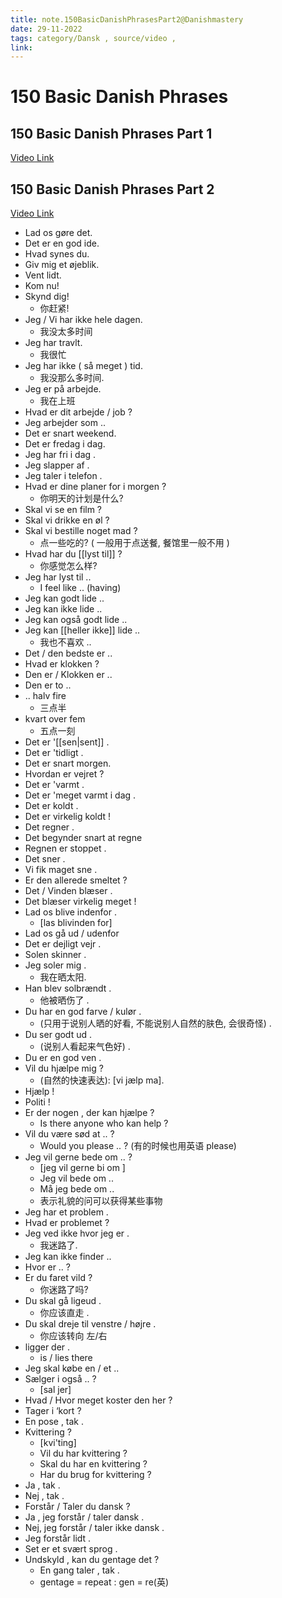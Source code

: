 ```yaml
---
title: note.150BasicDanishPhrasesPart2@Danishmastery
date: 29-11-2022
tags: category/Dansk , source/video , 
link:
---
```


# 150 Basic Danish Phrases 


## 150 Basic Danish Phrases Part 1
[Video Link](https://youtu.be/AmuWypfFWxo)


## 150 Basic Danish Phrases Part 2

[Video Link](https://youtu.be/SLl3LBjDSRk)

- Lad os gøre det.
- Det er en god ide.
- Hvad synes du. 
- Giv mig et øjeblik.  
- Vent lidt. 
- Kom nu!
- Skynd dig! 
	- 你赶紧!
- Jeg / Vi har ikke hele dagen. 
	- 我没太多时间
- Jeg har travlt. 
	- 我很忙
- Jeg har ikke ( så meget ) tid. 
	- 我没那么多时间.
- Jeg er på arbejde. 
	- 我在上班
- Hvad er dit arbejde / job ? 
- Jeg arbejder som ..
- Det er snart weekend. 
- Det er fredag i dag. 
- Jeg har fri i dag . 
- Jeg slapper af . 
- Jeg taler i telefon . 
- Hvad er dine planer for i morgen ? 
	- 你明天的计划是什么? 
- Skal vi se en film ?
- Skal vi drikke en øl ?
- Skal vi bestille noget mad ? 
	- 点一些吃的? ( 一般用于点送餐, 餐馆里一般不用 )
- Hvad har du [[lyst til]] ? 
	- 你感觉怎么样? 
- Jeg har lyst til .. 
	- I feel like .. (having)
- Jeg kan godt lide ..
- Jeg kan ikke lide ..
- Jeg kan også godt lide ..
- Jeg kan [[heller ikke]] lide ..
	- 我也不喜欢 ..
- Det / den bedste er .. 
- Hvad er klokken ? 
- Den er / Klokken er ..
- Den er to ..
- .. halv fire 
	- 三点半
- kvart over fem 
	- 五点一刻
- Det er '[[sen|sent]] . 
- Det er 'tidligt . 
- Det er snart morgen. 
- Hvordan er vejret ? 
- Det er 'varmt .
- Det er 'meget varmt i dag . 
- Det er koldt . 
- Det er virkelig koldt ! 
- Det regner . 
- Det begynder snart at regne 
- Regnen er stoppet . 
- Det sner . 
- Vi fik maget sne . 
- Er den allerede smeltet ? 
- Det / Vinden blæser . 
- Det blæser virkelig meget ! 
- Lad os blive indenfor . 
	- [las blivinden for]
- Lad os gå ud / udenfor 
- Det er dejligt vejr . 
- Solen skinner . 
- Jeg soler mig . 
	- 我在晒太阳. 
- Han blev solbrændt . 
	- 他被晒伤了 . 
- Du har en god farve / kulør . 
	- (只用于说别人晒的好看, 不能说别人自然的肤色, 会很奇怪) . 
- Du ser godt ud . 
	- (说别人看起来气色好) . 
- Du er en god ven . 
- Vil du hjælpe mig ? 
	- (自然的快速表达): [vi jælp ma].
- Hjælp ! 
- Politi ! 
- Er der nogen , der kan hjælpe ? 
	- Is there anyone who kan help ? 
- Vil du være sød at .. ? 
	- Would you please .. ? (有的时候也用英语 please)
- Jeg vil gerne bede om .. ? 
	- [jeg vil gerne bi om ]
	- Jeg vil bede om .. 
	- Må jeg bede om .. 
	- 表示礼貌的问可以获得某些事物
- Jeg har et problem . 
- Hvad er problemet ? 
- Jeg ved ikke hvor jeg er . 
	- 我迷路了. 
- Jeg kan ikke finder .. 
- Hvor er .. ? 
- Er du faret vild ? 
	- 你迷路了吗? 
- Du skal gå ligeud . 
	- 你应该直走 . 
- Du skal dreje til venstre / højre . 
	- 你应该转向 左/右
- ligger der . 
	- is / lies there 
- Jeg skal købe en / et .. 
- Sælger i også .. ? 
	- [sal jer]
- Hvad / Hvor meget koster den her ? 
- Tager i ‘kort ? 
- En pose , tak . 
- Kvittering ? 
	- [kvi'ting]
	- Vil du har kvittering ? 
	- Skal du har en kvittering ? 
	- Har du brug for kvittering ? 
- Ja , tak . 
- Nej , tak . 
- Forstår / Taler du dansk ? 
- Ja , jeg forstår / taler dansk . 
- Nej, jeg forstår / taler ikke dansk . 
- Jeg forstår lidt . 
- Set er et svært sprog . 
- Undskyld , kan du gentage det ? 
	- En gang taler , tak . 
	- gentage = repeat : gen = re(英) 